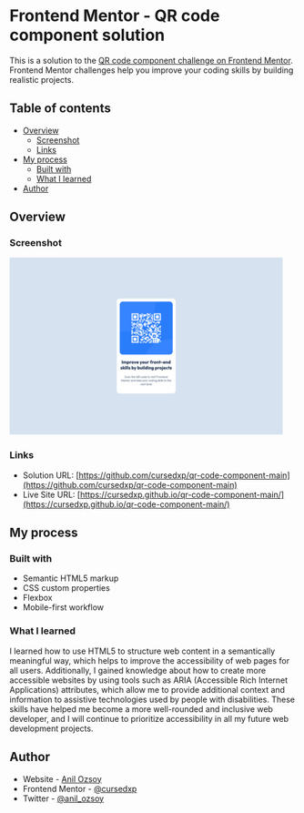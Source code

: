 # Frontend Mentor - QR code component solution

This is a solution to the [QR code component challenge on Frontend Mentor](https://www.frontendmentor.io/challenges/qr-code-component-iux_sIO_H). Frontend Mentor challenges help you improve your coding skills by building realistic projects.

## Table of contents

- [Overview](#overview)
  - [Screenshot](#screenshot)
  - [Links](#links)
- [My process](#my-process)
  - [Built with](#built-with)
  - [What I learned](#what-i-learned)
- [Author](#author)

## Overview

### Screenshot

<img src='https://github.com/cursedxp/qr-code-component-main/blob/main/SolutionScreenshot.png' style="width: 480px; height: 311px;">

### Links

- Solution URL: [https://github.com/cursedxp/qr-code-component-main](https://github.com/cursedxp/qr-code-component-main)
- Live Site URL: [https://cursedxp.github.io/qr-code-component-main/](https://cursedxp.github.io/qr-code-component-main/)

## My process

### Built with

- Semantic HTML5 markup
- CSS custom properties
- Flexbox
- Mobile-first workflow

### What I learned

I learned how to use HTML5 to structure web content in a semantically meaningful way, which helps to improve the accessibility of web pages for all users. Additionally, I gained knowledge about how to create more accessible websites by using tools such as ARIA (Accessible Rich Internet Applications) attributes, which allow me to provide additional context and information to assistive technologies used by people with disabilities. These skills have helped me become a more well-rounded and inclusive web developer, and I will continue to prioritize accessibility in all my future web development projects.

## Author

- Website - [Anil Ozsoy](https://github.com/cursedxp)
- Frontend Mentor - [@cursedxp](https://www.frontendmentor.io/profile/cursedxp)
- Twitter - [@anil_ozsoy](https://www.twitter.com/yourusername)
